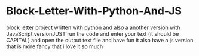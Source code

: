 # Block-Letter-With-Python-And-JS
block letter project written with python and also a another version with JavaScript versionJUST run the code and enter your text (it should be CAPITAL) and open the output text file and have fun
it also have a js version that is more fancy that i love it so much 
